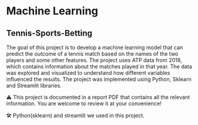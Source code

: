 # Machine Learning
## Tennis-Sports-Betting

The goal of this project is to develop a machine learning model that can predict the outcome of a tennis match based on the names of the two players and some other features. The project uses ATP data from 2018, which contains information about the matches played in that year. The data was explored and visualized to understand how different variables influenced the results. The project was implemented using Python, Sklearn and Streamlit libraries.

⚠️ This project is documented in a report PDF that contains all the relevant information. You are welcome to review it at your convenience!

🛠️ Python(sklearn) and streamlit we used in this project.
